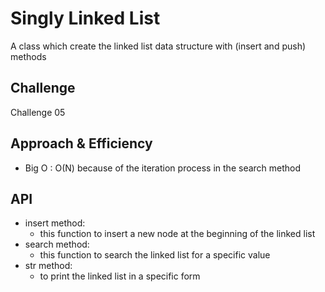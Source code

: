 # Singly Linked List
A class which create the linked list data structure with (insert and push) methods

## Challenge
Challenge 05

## Approach & Efficiency
- Big O : O(N) because of the iteration process in the search method

## API
- insert method:
    - this function to insert a new node at the beginning of the linked list
- search method:
    - this function to search the linked list for a specific value
- str method:
    - to print the linked list in a specific form